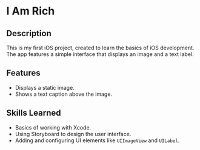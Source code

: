 # I Am Rich

## Description
This is my first iOS project, created to learn the basics of iOS development. The app features a simple interface that displays an image and a text label.

## Features
- Displays a static image.
- Shows a text caption above the image.

## Skills Learned
- Basics of working with Xcode.
- Using Storyboard to design the user interface.
- Adding and configuring UI elements like `UIImageView` and `UILabel`.
